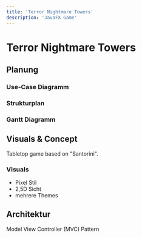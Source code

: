 ```yaml
---
title: 'Terror Nightmare Towers'
description: 'JavaFX Game'
---
```


# Terror Nightmare Towers

## Planung

### Use-Case Diagramm

### Strukturplan

### Gantt Diagramm

## Visuals & Concept

Tabletop game based on "Santorini".

### Visuals

- Pixel Stil
- 2,5D Sicht
- mehrere Themes

## Architektur

Model View Controller (MVC) Pattern
